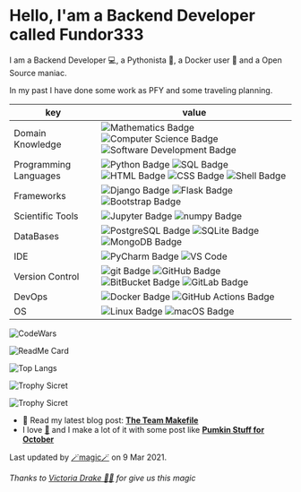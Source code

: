 
# Hello, I'am a Backend Developer called Fundor333

I am a Backend Developer 💻, a Pythonista 🐍, a Docker user 🐋 and a Open Source maniac.

In my past I have done some work as PFY and some traveling planning.

key                      |value
-------------------------|-------------------------------------------------------------------
Domain Knowledge         | ![Mathematics Badge](https://img.shields.io/badge/-Mathematics-f73e3e?style=flat-square&logo=mathworks&logoColor=white&color=f73e3e) ![Computer Science Badge](https://img.shields.io/badge/-Computer%20Science-7b18a2?style=flat-square&logo=smartthings&logoColor=white&color=7b18a2) ![Software Development Badge](https://img.shields.io/badge/-Software%20Development-fbc157?style=flat-square&logo=webpack&logoColor=000&color=fbc157)
Programming Languages    | ![Python Badge](https://img.shields.io/badge/-Python-3776AB?style=flat-square&logo=Python&logoColor=white&color=3776AB) ![SQL Badge](https://img.shields.io/badge/-SQL-609540?style=flat-square&logo=elastic%20stack&logoColor=white&color=609540) ![HTML Badge](https://img.shields.io/badge/-HTML-E34F26?style=flat-square&logo=HTML5&logoColor=white&color=E34F26) ![CSS Badge](https://img.shields.io/badge/-CSS-1572B6?style=flat-square&logo=CSS3&logoColor=white&color=1572B6) ![Shell Badge](https://img.shields.io/badge/-Shell-4EAA25?style=flat-square&logo=gnu%20bash&logoColor=white&color=4EAA25)
Frameworks               | ![Django Badge](https://img.shields.io/badge/-Django-092E20?style=flat-square&logo=Django&logoColor=white&color=092E20) ![Flask Badge](https://img.shields.io/badge/-Flask-000000?style=flat-square&logo=Flask&logoColor=white&color=000000)  ![Bootstrap Badge](https://img.shields.io/badge/-Bootstrap-7952B3?style=flat-square&logo=Bootstrap&logoColor=white&color=7952B3)
Scientific Tools         | ![Jupyter Badge](https://img.shields.io/badge/-Jupyter-F37626?style=flat-square&logo=Jupyter&logoColor=white&color=F37626) ![numpy Badge](https://img.shields.io/badge/-numpy-013243?style=flat-square&logo=numpy&logoColor=white&color=013243)
DataBases                | ![PostgreSQL Badge](https://img.shields.io/badge/-PostgreSQL-336791?style=flat-square&logo=PostgreSQL&logoColor=white&color=336791) ![SQLite Badge](https://img.shields.io/badge/-SQLite-003B57?style=flat-square&logo=SQLite&logoColor=white&color=003B57) ![MongoDB Badge](https://img.shields.io/badge/-MongoDB-47A248?style=flat-square&logo=MongoDB&logoColor=white&color=47A248) 
IDE               | ![PyCharm Badge](https://img.shields.io/badge/-PyCharm-000?style=flat-square&logo=PyCharm&logoColor=white&color=000)  ![VS Code](https://img.shields.io/badge/visualstudiocode-blue.svg?logo=visual-studio-code&style=flat-square)
Version Control          | ![git Badge](https://img.shields.io/badge/-git-F05032?style=flat-square&logo=git&logoColor=white&color=F05032) ![GitHub Badge](https://img.shields.io/badge/-GitHub-181717?style=flat-square&logo=GitHub&logoColor=white&color=181717) ![BitBucket Badge](https://img.shields.io/badge/-BitBucket-0052CC?style=flat-square&logo=BitBucket&logoColor=white&color=0052CC) ![GitLab Badge](https://img.shields.io/badge/-GitLab-F05032?style=flat-square&logo=GitLab&logoColor=white&color=FCA121)
DevOps                   | ![Docker Badge](https://img.shields.io/badge/-Docker-2496ED?style=flat-square&logo=Docker&logoColor=white&color=2496ED) ![GitHub Actions Badge](https://img.shields.io/badge/-GitHub%20Actions-2088FF?style=flat-square&logo=GitHub%20Actions&logoColor=white&color=2088FF) 
OS                       | ![Linux Badge](https://img.shields.io/badge/-Linux-FCC624?style=flat-square&logo=Linux&logoColor=000&color=FCC624) ![macOS Badge](https://img.shields.io/badge/-macOS-000?style=flat-square&logo=Apple&logoColor=white&color=000)


![CodeWars](https://www.codewars.com/users/fundor333/badges/large)

![ReadMe Card](https://github-readme-stats.vercel.app/api?username=fundor333&show_icons=true&theme=nord&count_private=true)

![Top Langs](https://github-readme-stats.vercel.app/api/top-langs/?username=fundor333&theme=nord&count_private=true)

![Trophy Sicret](https://github-profile-trophy.vercel.app/?username=fundor333&no-frame=true&theme=onedark&no-bg=true&column=3&rank=SECRET,SSS)

![Trophy Sicret](https://github-profile-trophy.vercel.app/?username=fundor333&no-frame=true&theme=onedark&no-bg=true&column=3&rank=SS,S,AAA,AA,A,B,C)
- 📰 Read my latest blog post: **[The Team Makefile](https://fundor333.com/post/2021/the-team-makefile/)**
- I love [🍵](https://digitaltearoom.com/) and I make a lot of it with some post like **[Pumkin Stuff for October](https://digitaltearoom.com/post/2020/pumking-stuff-for-october/)**

Last updated by [🪄magic🪄](https://victoria.dev/blog/go-automate-your-github-profile-readme/) on 9 Mar 2021.

*Thanks to [Victoria Drake 🧙‍♀️](https://victoria.dev/blog/go-automate-your-github-profile-readme/) for give us this magic*
